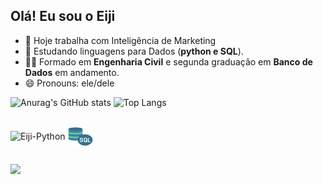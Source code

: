 ## Olá! Eu sou o Eiji

- 🔭 Hoje trabalha com Inteligência de Marketing
- 🌱 Estudando linguagens para Dados (**python e SQL**).
- 👩‍🎓 Formado em **Engenharia Civil** e segunda graduação em **Banco de Dados** em andamento.
- 😄 Pronouns: ele/dele


![Anurag's GitHub stats](https://github-readme-stats.vercel.app/api?username=eijihayashi&show_icons=true&theme=radical)
![Top Langs](https://github-readme-stats.vercel.app/api/top-langs/?username=eijihayash&layout=compact&show_icons=true&theme=radical)

<div style="display: inline_block"><br>
  <img align="center" alt="Eiji-Python" height="30" width="40" src="https://cdn.jsdelivr.net/gh/devicons/devicon@latest/icons/aarch64/aarch64-original.svg">
  <img align="center" alt="Eiji-SQL" height="30" width="40" src="https://github.com/eijihayash/eijihayash/blob/main/imagens/sql-server.png">
  
</div>
  
  ##
 
<div> 
  <a href="https://www.youtube.com/channel/UC_-uuuZbY0AAt9CViNzvc-Q" target="_blank"><img src="https://img.shields.io/badge/YouTube-FF0000?style=for-the-badge&logo=youtube&logoColor=white" target="_blank"></a>
